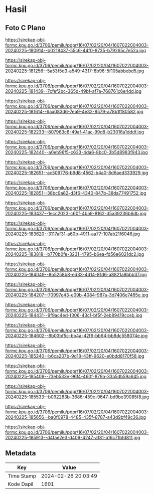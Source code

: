# Hasil

## Foto C Plano

https://sirekap-obj-formc.kpu.go.id/3706/pemilu/pdpr/16/07/02/20/04/1607022004003-20240225-180914--b0218437-55c6-44f0-8735-b79265c7e52a.jpg

https://sirekap-obj-formc.kpu.go.id/3706/pemilu/pdpr/16/07/02/20/04/1607022004003-20240225-181256--5a53f5d3-a549-4317-8b96-5f105abbebd5.jpg

https://sirekap-obj-formc.kpu.go.id/3706/pemilu/pdpr/16/07/02/20/04/1607022004003-20240225-181439--7cfef2bc-365d-49bf-af7a-768761c6e4dd.jpg

https://sirekap-obj-formc.kpu.go.id/3706/pemilu/pdpr/16/07/02/20/04/1607022004003-20240225-181614--6aa083d6-7ea9-4e32-8579-a78b1ff80582.jpg

https://sirekap-obj-formc.kpu.go.id/3706/pemilu/pdpr/16/07/02/20/04/1607022004003-20240225-182233--807963c8-49af-41ac-99d8-b23016a1dddf.jpg

https://sirekap-obj-formc.kpu.go.id/3706/pemilu/pdpr/16/07/02/20/04/1607022004003-20240225-182440--a0eb96f5-c633-4da6-8bc0-3b5d8983f943.jpg

https://sirekap-obj-formc.kpu.go.id/3706/pemilu/pdpr/16/07/02/20/04/1607022004003-20240225-182651--ac509776-b9d8-4562-b4a0-8d6aed333929.jpg

https://sirekap-obj-formc.kpu.go.id/3706/pemilu/pdpr/16/07/02/20/04/1607022004003-20240225-182851--38bc9a82-d3f6-4340-847b-38da77491752.jpg

https://sirekap-obj-formc.kpu.go.id/3706/pemilu/pdpr/16/07/02/20/04/1607022004003-20240225-183437--1ecc2023-c60f-4ba9-8162-d5a39236b6db.jpg

https://sirekap-obj-formc.kpu.go.id/3706/pemilu/pdpr/16/07/02/20/04/1607022004003-20240225-183620--3117af31-a60b-4911-aa77-107ab21f6046.jpg

https://sirekap-obj-formc.kpu.go.id/3706/pemilu/pdpr/16/07/02/20/04/1607022004003-20240225-183818--b770b0fe-3231-4795-b6ea-fd56e6021dc2.jpg

https://sirekap-obj-formc.kpu.go.id/3706/pemilu/pdpr/16/07/02/20/04/1607022004003-20240225-184049--8b5258b8-ed33-4d14-81d6-a8821a8bbb37.jpg

https://sirekap-obj-formc.kpu.go.id/3706/pemilu/pdpr/16/07/02/20/04/1607022004003-20240225-184207--70997e43-e09b-4084-987a-3d7406e7465e.jpg

https://sirekap-obj-formc.kpu.go.id/3706/pemilu/pdpr/16/07/02/20/04/1607022004003-20240225-184431--9f9ac4ed-f306-43c1-bf5f-2eb89419cceb.jpg

https://sirekap-obj-formc.kpu.go.id/3706/pemilu/pdpr/16/07/02/20/04/1607022004003-20240225-184602--8b03bf5c-bb4a-42f6-bb64-bb8dc558074e.jpg

https://sirekap-obj-formc.kpu.go.id/3706/pemilu/pdpr/16/07/02/20/04/1607022004003-20240225-185240--b6ca207b-9d18-43ff-9620-e0bdd8170f58.jpg

https://sirekap-obj-formc.kpu.go.id/3706/pemilu/pdpr/16/07/02/20/04/1607022004003-20240225-185409--73eb533e-96f4-460f-879a-33a5db59a645.jpg

https://sirekap-obj-formc.kpu.go.id/3706/pemilu/pdpr/16/07/02/20/04/1607022004003-20240225-185533--b092283b-3686-459c-9647-bd9be39085f8.jpg

https://sirekap-obj-formc.kpu.go.id/3706/pemilu/pdpr/16/07/02/20/04/1607022004003-20240225-185656--ba0f0978-4485-435f-8787-a43d9bf49c36.jpg

https://sirekap-obj-formc.kpu.go.id/3706/pemilu/pdpr/16/07/02/20/04/1607022004003-20240225-185913--d4fae2e3-d409-4247-a181-a16c71bfd811.jpg


## Metadata

| Key        | Value               |
| ---------- | ------------------- |
| Time Stamp | 2024-02-26 20:03:49 |
| Kode Dapil | 1601                |



